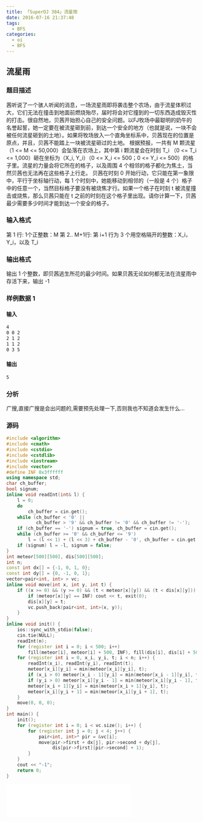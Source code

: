 ```yaml
---
title: 「SuperOJ 384」流星雨
date: 2016-07-16 21:37:48
tags:
  - BFS
categories: 
  - oi
  - BFS
---
```

## 流星雨
### 题目描述
茜听说了一个骇人听闻的消息，一场流星雨即将袭击整个农场，由于流星体积过大，它们无法在撞击到地面前燃烧殆尽，届时将会对它撞到的一切东西造成毁灭性的打击。很自然地，贝茜开始担心自己的安全问题。以FJ牧场中最聪明的奶牛的名誉起誓，她一定要在被流星砸到前，到达一个安全的地方（也就是说，一块不会被任何流星砸到的土地）。如果将牧场放入一个直角坐标系中，贝茜现在的位置是原点，并且，贝茜不能踏上一块被流星砸过的土地。
根据预报，一共有 M 颗流星（1 <= M <= 50,000）会坠落在农场上，其中第 i 颗流星会在时刻 T_i （0 <= T_i <= 1,000）砸在坐标为（X_i, Y_i）（0 <= X_i <= 500；0 <= Y_i <= 500）的格子里。流星的力量会将它所在的格子，以及周围 4 个相邻的格子都化为焦土，当然贝茜也无法再在这些格子上行走。
贝茜在时刻 0 开始行动，它只能在第一象限中，平行于坐标轴行动，每 1 个时刻中，她能移动到相邻的（一般是 4 个）格子中的任意一个，当然目标格子要没有被烧焦才行。如果一个格子在时刻 t 被流星撞击或烧焦，那么贝茜只能在 t 之前的时刻在这个格子里出现。请你计算一下，贝茜最少需要多少时间才能到达一个安全的格子。 
<!-- more -->
### 输入格式
第 1 行: 1个正整数：M
第 2.. M+1行: 第 i+1 行为 3 个用空格隔开的整数：X_i，Y_i，以及 T_i
### 输出格式
输出 1 个整数，即贝茜逃生所花的最少时间。如果贝茜无论如何都无法在流星雨中存活下来，输出 -1
### 样例数据 1
#### 输入
``` bash
4
0 0 2
2 1 2
1 1 2
0 3 5
```
#### 输出
``` bash
5
```
### 分析
广搜,直接广搜是会出问题的,需要预先处理一下,否则我也不知道会发生什么...
### 源码
``` cpp
#include <algorithm>
#include <cmath>
#include <cstdio>
#include <cstdlib>
#include <iostream>
#include <vector>
#define INF 0x3ffffff
using namespace std;
char ch_buffer;
bool signum;
inline void readInt(int& l) {
    l = 0;
    do
        ch_buffer = cin.get();
    while (ch_buffer < '0' ||
           ch_buffer > '9' && ch_buffer != '0' && ch_buffer != '-');
    if (ch_buffer == '-') signum = true, ch_buffer = cin.get();
    while (ch_buffer >= '0' && ch_buffer <= '9')
        l = (l << 1) + (l << 3) + ch_buffer - '0', ch_buffer = cin.get();
    if (signum) l = -l, signum = false;
}
int meteor[500][500], dis[500][500];
int n;
const int dx[] = {-1, 0, 1, 0};
const int dy[] = {0, -1, 0, 1};
vector<pair<int, int> > vc;
inline void move(int x, int y, int t) {
    if ((x >= 0) && (y >= 0) && (t < meteor[x][y]) && (t < dis[x][y])) {
        if (meteor[x][y] == INF) cout << t, exit(0);
        dis[x][y] = t;
        vc.push_back(pair<int, int>(x, y));
    }
}
inline void init() {
    ios::sync_with_stdio(false);
    cin.tie(NULL);
    readInt(n);
    for (register int i = 0; i < 500; i++)
        fill(meteor[i], meteor[i] + 500, INF), fill(dis[i], dis[i] + 500, INF);
    for (register int i = 0, x_i, y_i, t; i < n; i++) {
        readInt(x_i), readInt(y_i), readInt(t);
        meteor[x_i][y_i] = min(meteor[x_i][y_i], t);
        if (x_i > 0) meteor[x_i - 1][y_i] = min(meteor[x_i - 1][y_i], t);
        if (y_i > 0) meteor[x_i][y_i - 1] = min(meteor[x_i][y_i - 1], t);
        meteor[x_i + 1][y_i] = min(meteor[x_i + 1][y_i], t);
        meteor[x_i][y_i + 1] = min(meteor[x_i][y_i + 1], t);
    }
    move(0, 0, 0);
}
int main() {
    init();
    for (register int i = 0; i < vc.size(); i++) {
        for (register int j = 0; j < 4; j++) {
            pair<int, int>* pir = &vc[i];
            move(pir->first + dx[j], pir->second + dy[j],
                 dis[pir->first][pir->second] + 1);
        }
    }
    cout << "-1";
    return 0;
}
```
<iframe frameborder="no" border="0" marginwidth="0" marginheight="0" width=330 height=86 src="//music.163.com/outchain/player?type=2&id=28977339&auto=1&height=66"></iframe>